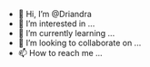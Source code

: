 - 👋 Hi, I’m @Driandra
- 👀 I’m interested in ...
- 🌱 I’m currently learning ...
- 💞️ I’m looking to collaborate on ...
- 📫 How to reach me ...

<!---
jekiumbara/jekiumbara is a ✨ special ✨ repository because its `README.md` (this file) appears on your GitHub profile.
You can click the Preview link to take a look at your changes.
--->

